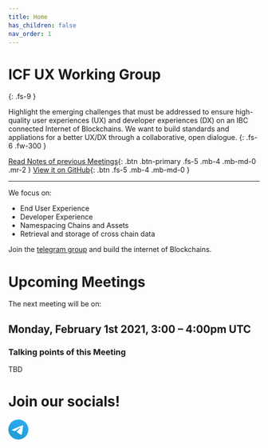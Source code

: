 ```yaml
---
title: Home
has_children: false
nav_order: 1
---
```



# ICF UX Working Group
{: .fs-9 }

Highlight the emerging challenges that must be addressed to ensure high-quality user experiences (UX) and developer experiences (DX) on an IBC connected Internet of Blockchains. We want to build standards and appliations for a better UX/DX  through a collaborative, open dialogue.
{: .fs-6 .fw-300 }

[Read Notes of previous Meetings](https://dgtlntv.github.io/meeting_notes/meetings.html#meeting-notes){: .btn .btn-primary .fs-5 .mb-4 .mb-md-0 .mr-2 } [View it on GitHub](https://github.com/apeunit/interchain.neueux.com){: .btn .fs-5 .mb-4 .mb-md-0 }

---

We focus on:
* End User Experience
* Developer Experience
* Namespacing Chains and Assets
* Retrieval and storage of cross chain data

Join the  [telegram group](https://t.me/joinchat/E6CkGRrf0A_LswZeG0qvUg) and build the internet of Blockchains.

# Upcoming Meetings
The next meeting will be on:
## Monday, February 1st 2021, 3:00 – 4:00pm UTC

### Talking points of this Meeting

TBD

# Join our socials!
<a href="https://t.me/joinchat/E6CkGRrf0A_LswZeG0qvUg" target="_blank"><img src="/icons/telegram_icon.png" style="width:40px;height:40px;"></a>
